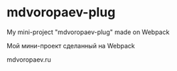 # mdvoropaev-plug
My mini-project "mdvoropaev-plug" made on Webpack

Moй мини-проект сделанный на Webpack

mdvoropaev.ru

